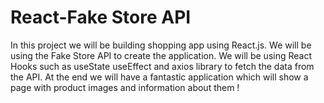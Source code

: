 # React-Fake Store API

In this project we will be building shopping app using React.js. We will be using the Fake Store API to create the application. We will be using React Hooks such as useState useEffect and axios library to fetch the data from the API. At the end we will have a fantastic application which will show a page with product images and information about them  ! 